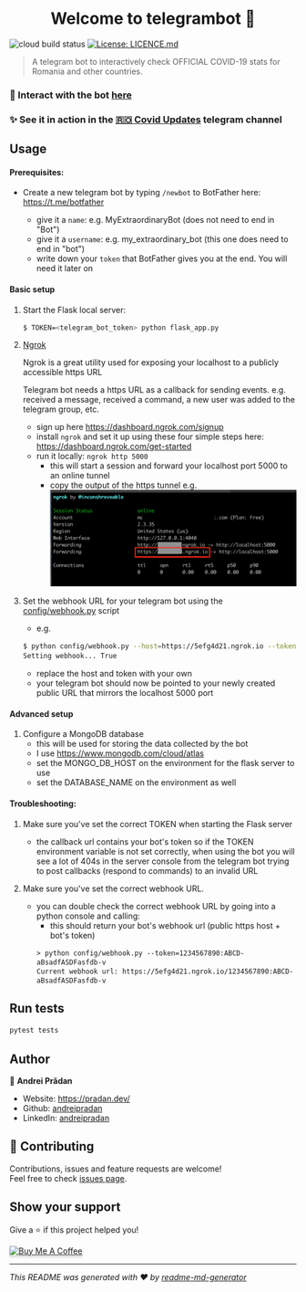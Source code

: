 <h1 align="center">Welcome to telegrambot 👋</h1>
<p>
  <img alt="cloud build status" src="https://storage.googleapis.com/telegrambot/build-status.svg" />
  <a href="https://github.com/andreipradan/telegrambot/blob/master/LICENCE.md" target="_blank">
    <img alt="License: LICENCE.md" src="https://img.shields.io/badge/License-LICENCE.md-yellow.svg" />
  </a>
</p>


> A telegram bot to interactively check OFFICIAL COVID-19 stats for Romania and other countries.

<h3> 🤖 Interact with the bot
    <a href="https://telegrambot.pradan.dev/" target="_blank">here</a>
</h3>

<h3> ✨ See it in action in the
    <a href="https://t.me/covid_ro_updates">🇷🇴 Covid Updates</a> telegram channel
</h3>


## Usage

#### Prerequisites:

- Create a new telegram bot by typing `/newbot` to BotFather here: https://t.me/botfather

    - give it a `name`: e.g. MyExtraordinaryBot (does not need to end in "Bot")
    - give it a `username`: e.g. my_extraordinary_bot (this one does need to end in "bot")
    - write down your `token` that BotFather gives you at the end. You will need it later on

#### Basic setup
1. Start the Flask local server:
    ```sh
    $ TOKEN=<telegram_bot_token> python flask_app.py
    ```
2. [Ngrok](https://ngrok.com/)

    Ngrok is a great utility used for exposing your localhost to a publicly accessible https URL

    Telegram bot needs a https URL as a callback for sending events.
    e.g. received a message, received a command, a new user was added to the telegram group, etc.
    - sign up here https://dashboard.ngrok.com/signup
    - install `ngrok` and set it up using these four simple steps here: https://dashboard.ngrok.com/get-started
    - run it locally: `ngrok http 5000`
        - this will start a session and forward your localhost port 5000 to an online tunnel
        - copy the output of the https tunnel e.g. ![doc](docs/ngrok.png)
3. Set the webhook URL for your telegram bot using the  [config/webhook.py](config/webhook.py) script
    - e.g.
    ```sh
    $ python config/webhook.py --host=https://5efg4d21.ngrok.io --token=1234567890:ABCD-aBsadfASDFasfdb-v
    Setting webhook... True
    ```
    - replace the host and token with your own
    - your telegram bot should now be pointed to your newly created public URL that mirrors the localhost 5000 port


#### Advanced setup
1. Configure a MongoDB database
    - this will be used for storing the data collected by the bot
    - I use https://www.mongodb.com/cloud/atlas
    - set the MONGO_DB_HOST on the environment for the flask server to use
    - set the DATABASE_NAME on the environment as well


#### Troubleshooting:

1. Make sure you've set the correct TOKEN when starting the Flask server
    - the callback url contains your bot's token so if the TOKEN environment variable is not set correctly, when using the bot you will see a lot of 404s in the server console from the telegram bot trying to post callbacks (respond to commands) to an invalid URL

2. Make sure you've set the correct webhook URL.
    - you can double check the correct webhook URL by going into a python console and calling:
        - this should return your bot's webhook url (public https host + bot's token)
        ```shell script
        > python config/webhook.py --token=1234567890:ABCD-aBsadfASDFasfdb-v
        Current webhook url: https://5efg4d21.ngrok.io/1234567890:ABCD-aBsadfASDFasfdb-v
        ```

## Run tests

```sh
pytest tests
```

## Author

👤 **Andrei Prădan**

* Website: https://pradan.dev/
* Github: [andreipradan](https://github.com/andreipradan)
* LinkedIn: [andreipradan](https://linkedin.com/in/andreipradan)

## 🤝 Contributing

Contributions, issues and feature requests are welcome!<br />Feel free to check [issues page](https://github.com/andreipradan/telegrambot/issues).

## Show your support

Give a ⭐️ if this project helped you!

<a href="https://www.buymeacoffee.com/andreipradan" target="_blank"><img src="https://www.buymeacoffee.com/assets/img/custom_images/orange_img.png" alt="Buy Me A Coffee" style="height: 41px !important;width: 174px !important;box-shadow: 0px 3px 2px 0px rgba(190, 190, 190, 0.5) !important;-webkit-box-shadow: 0px 3px 2px 0px rgba(190, 190, 190, 0.5) !important;" ></a>

***
_This README was generated with ❤️ by [readme-md-generator](https://github.com/kefranabg/readme-md-generator)_
